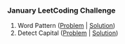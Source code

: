 ### January LeetCoding Challenge
1. Word Pattern ([Problem](https://leetcode.com/problems/word-pattern/description/) | [Solution](WordPattern.java))
2. Detect Capital ([Problem](https://leetcode.com/problems/detect-capital/description/) | [Solution](DetectCapital.java))